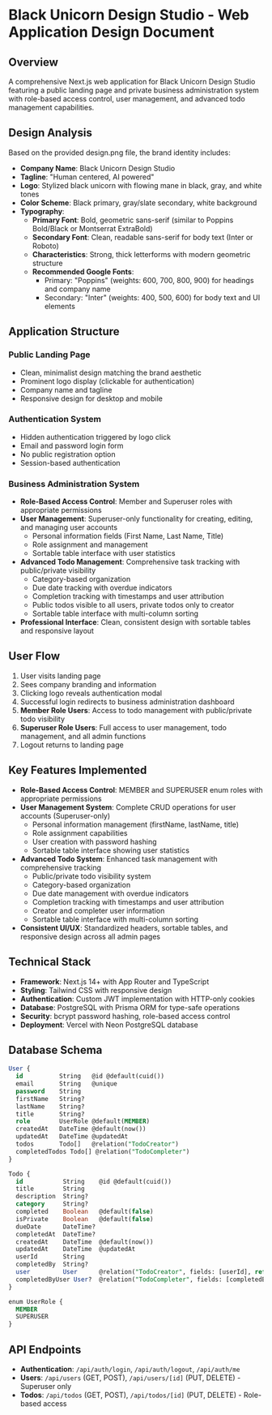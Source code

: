 # Black Unicorn Design Studio - Web Application Design Document

## Overview
A comprehensive Next.js web application for Black Unicorn Design Studio featuring a public landing page and private business administration system with role-based access control, user management, and advanced todo management capabilities.

## Design Analysis
Based on the provided design.png file, the brand identity includes:
- **Company Name**: Black Unicorn Design Studio
- **Tagline**: "Human centered, AI powered"
- **Logo**: Stylized black unicorn with flowing mane in black, gray, and white tones
- **Color Scheme**: Black primary, gray/slate secondary, white background
- **Typography**: 
  - **Primary Font**: Bold, geometric sans-serif (similar to Poppins Bold/Black or Montserrat ExtraBold)
  - **Secondary Font**: Clean, readable sans-serif for body text (Inter or Roboto)
  - **Characteristics**: Strong, thick letterforms with modern geometric structure
  - **Recommended Google Fonts**: 
    - Primary: "Poppins" (weights: 600, 700, 800, 900) for headings and company name
    - Secondary: "Inter" (weights: 400, 500, 600) for body text and UI elements

## Application Structure

### Public Landing Page
- Clean, minimalist design matching the brand aesthetic
- Prominent logo display (clickable for authentication)
- Company name and tagline
- Responsive design for desktop and mobile

### Authentication System
- Hidden authentication triggered by logo click
- Email and password login form
- No public registration option
- Session-based authentication

### Business Administration System
- **Role-Based Access Control**: Member and Superuser roles with appropriate permissions
- **User Management**: Superuser-only functionality for creating, editing, and managing user accounts
  - Personal information fields (First Name, Last Name, Title)
  - Role assignment and management
  - Sortable table interface with user statistics
- **Advanced Todo Management**: Comprehensive task tracking with public/private visibility
  - Category-based organization
  - Due date tracking with overdue indicators
  - Completion tracking with timestamps and user attribution
  - Public todos visible to all users, private todos only to creator
  - Sortable table interface with multi-column sorting
- **Professional Interface**: Clean, consistent design with sortable tables and responsive layout

## User Flow
1. User visits landing page
2. Sees company branding and information
3. Clicking logo reveals authentication modal
4. Successful login redirects to business administration dashboard
5. **Member Role Users**: Access to todo management with public/private todo visibility
6. **Superuser Role Users**: Full access to user management, todo management, and all admin functions
7. Logout returns to landing page

## Key Features Implemented
- **Role-Based Access Control**: MEMBER and SUPERUSER enum roles with appropriate permissions
- **User Management System**: Complete CRUD operations for user accounts (Superuser-only)
  - Personal information management (firstName, lastName, title)
  - Role assignment capabilities
  - User creation with password hashing
  - Sortable table interface showing user statistics
- **Advanced Todo System**: Enhanced task management with comprehensive tracking
  - Public/private todo visibility system
  - Category-based organization
  - Due date management with overdue indicators
  - Completion tracking with timestamps and user attribution
  - Creator and completer user information
  - Sortable table interface with multi-column sorting
- **Consistent UI/UX**: Standardized headers, sortable tables, and responsive design across all admin pages

## Technical Stack
- **Framework**: Next.js 14+ with App Router and TypeScript
- **Styling**: Tailwind CSS with responsive design
- **Authentication**: Custom JWT implementation with HTTP-only cookies
- **Database**: PostgreSQL with Prisma ORM for type-safe operations
- **Security**: bcrypt password hashing, role-based access control
- **Deployment**: Vercel with Neon PostgreSQL database

## Database Schema
```sql
User {
  id          String   @id @default(cuid())
  email       String   @unique
  password    String
  firstName   String?
  lastName    String?
  title       String?
  role        UserRole @default(MEMBER)
  createdAt   DateTime @default(now())
  updatedAt   DateTime @updatedAt
  todos       Todo[]   @relation("TodoCreator")
  completedTodos Todo[] @relation("TodoCompleter")
}

Todo {
  id           String    @id @default(cuid())
  title        String
  description  String?
  category     String?
  completed    Boolean   @default(false)
  isPrivate    Boolean   @default(false)
  dueDate      DateTime?
  completedAt  DateTime?
  createdAt    DateTime  @default(now())
  updatedAt    DateTime  @updatedAt
  userId       String
  completedBy  String?
  user         User      @relation("TodoCreator", fields: [userId], references: [id], onDelete: Cascade)
  completedByUser User?  @relation("TodoCompleter", fields: [completedBy], references: [id])
}

enum UserRole {
  MEMBER
  SUPERUSER
}
```

## API Endpoints
- **Authentication**: `/api/auth/login`, `/api/auth/logout`, `/api/auth/me`
- **Users**: `/api/users` (GET, POST), `/api/users/[id]` (PUT, DELETE) - Superuser only
- **Todos**: `/api/todos` (GET, POST), `/api/todos/[id]` (PUT, DELETE) - Role-based access